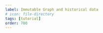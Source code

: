 ```yaml
---
label: Immutable Graph and historical data
# icon: file-directory
tags: [tutorial]
order: 700
---
```

